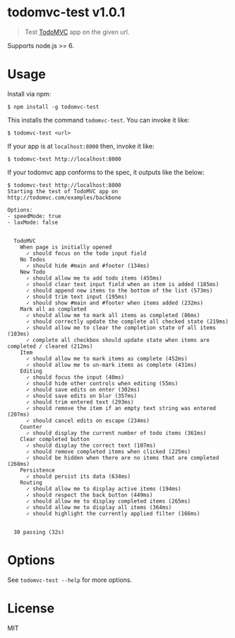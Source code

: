 # todomvc-test v1.0.1

> Test [TodoMVC][] app on the given url.

Supports node.js >= 6.

# Usage

Install via npm:

    $ npm install -g todomvc-test

This installs the command `todomvc-test`. You can invoke it like:

    $ todomvc-test <url>

If your app is at `localhost:8000` then, invoke it like:

    $ todomvc-test http://localhost:8000

If your todomvc app conforms to the spec, it outputs like the below:

```console
$ todomvc-test http://localhost:8000
Starting the test of TodoMVC app on http://todomvc.com/examples/backbone

Options:
- speedMode: true
- laxMode: false


  TodoMVC
    When page is initially opened
      ✓ should focus on the todo input field
    No Todos
      ✓ should hide #main and #footer (134ms)
    New Todo
      ✓ should allow me to add todo items (455ms)
      ✓ should clear text input field when an item is added (185ms)
      ✓ should append new items to the bottom of the list (573ms)
      ✓ should trim text input (195ms)
      ✓ should show #main and #footer when items added (232ms)
    Mark all as completed
      ✓ should allow me to mark all items as completed (86ms)
      ✓ should correctly update the complete all checked state (219ms)
      ✓ should allow me to clear the completion state of all items (103ms)
      ✓ complete all checkbox should update state when items are completed / cleared (212ms)
    Item
      ✓ should allow me to mark items as complete (452ms)
      ✓ should allow me to un-mark items as complete (431ms)
    Editing
      ✓ should focus the input (40ms)
      ✓ should hide other controls when editing (55ms)
      ✓ should save edits on enter (302ms)
      ✓ should save edits on blur (357ms)
      ✓ should trim entered text (293ms)
      ✓ should remove the item if an empty text string was entered (207ms)
      ✓ should cancel edits on escape (234ms)
    Counter
      ✓ should display the current number of todo items (361ms)
    Clear completed button
      ✓ should display the correct text (107ms)
      ✓ should remove completed items when clicked (225ms)
      ✓ should be hidden when there are no items that are completed (268ms)
    Persistence
      ✓ should persist its data (634ms)
    Routing
      ✓ should allow me to display active items (194ms)
      ✓ should respect the back button (449ms)
      ✓ should allow me to display completed items (265ms)
      ✓ should allow me to display all items (364ms)
      ✓ should highlight the currently applied filter (166ms)


  30 passing (32s)
```

# Options

See `todomvc-test --help` for more options.

# License

MIT

[TodoMVC]: http://todomvc.com/
